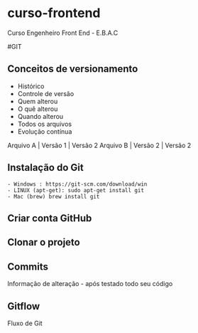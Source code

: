 # curso-frontend
Curso Engenheiro Front End - E.B.A.C

#GIT
## Conceitos de versionamento
  - Histórico
  - Controle de versão
  - Quem alterou
  - O quê alterou
  - Quando alterou
  - Todos os arquivos
  - Evolução contínua

  Arquivo A | Versão 1 | Versão 2
  Arquivo B | Versão 2 | Versão 2

   ## Instalação do Git
    - Windows : https://git-scm.com/download/win
    - LINUX (apt-get): sudo apt-get install git
    - Mac (brew) brew install git

  ## Criar conta GitHub

  ## Clonar o projeto

  ## Commits
  Informação de alteração
    - após testado todo seu código

## Gitflow
Fluxo de Git 
